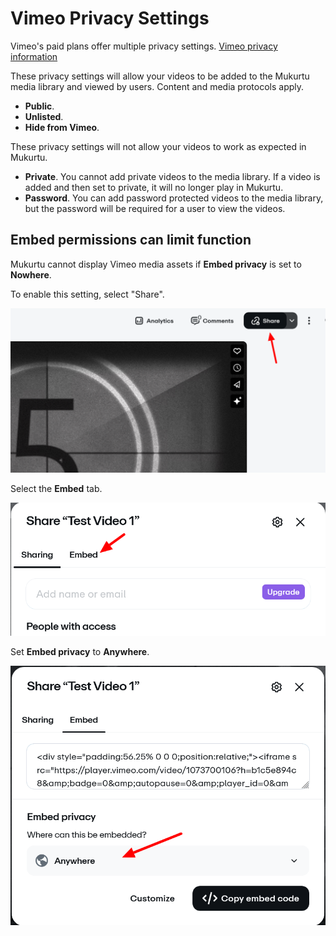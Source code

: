 # Vimeo Privacy Settings

Vimeo's paid plans offer multiple privacy settings. [Vimeo privacy information](https://vimeo.com/features/video-privacy)

These privacy settings will allow your videos to be added to the Mukurtu media library and viewed by users. Content and media protocols apply.
- **Public**.
- **Unlisted**.
- **Hide from Vimeo**.

These privacy settings will not allow your videos to work as expected in Mukurtu.
- **Private**. You cannot add private videos to the media library. If a video is added and then set to private, it will no longer play in Mukurtu. 
- **Password**. You can add password protected videos to the media library, but the password will be required for a user to view the videos.

## Embed permissions can limit function

Mukurtu cannot display Vimeo media assets if **Embed privacy** is set to **Nowhere**. 

To enable this setting, select "Share". 

![An image of a Vimeo menu with a red arrow pointing to the "Share" button.](../embeds/Vimeo.5.png "Changing Vimeo permissions.")

Select the **Embed** tab.

![An image of a Vimeo share menu with a red arrow pointing to the Embed tab.](../embeds/Vimeo.75.png "Changing Vimeo permissions.")

Set **Embed privacy** to **Anywhere**.

![An image of a Vimeo menu with a red arrow pointing to a dropdown menu that says Anywhere.](../embeds/Vimeo1.png "Changing Vimeo permissions.")